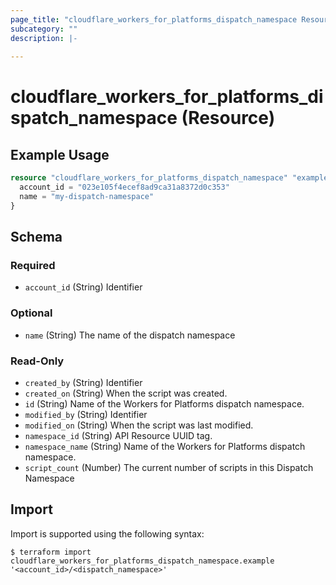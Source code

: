 ```yaml
---
page_title: "cloudflare_workers_for_platforms_dispatch_namespace Resource - Cloudflare"
subcategory: ""
description: |-
  
---
```


# cloudflare_workers_for_platforms_dispatch_namespace (Resource)



## Example Usage

```terraform
resource "cloudflare_workers_for_platforms_dispatch_namespace" "example_workers_for_platforms_dispatch_namespace" {
  account_id = "023e105f4ecef8ad9ca31a8372d0c353"
  name = "my-dispatch-namespace"
}
```

<!-- schema generated by tfplugindocs -->
## Schema

### Required

- `account_id` (String) Identifier

### Optional

- `name` (String) The name of the dispatch namespace

### Read-Only

- `created_by` (String) Identifier
- `created_on` (String) When the script was created.
- `id` (String) Name of the Workers for Platforms dispatch namespace.
- `modified_by` (String) Identifier
- `modified_on` (String) When the script was last modified.
- `namespace_id` (String) API Resource UUID tag.
- `namespace_name` (String) Name of the Workers for Platforms dispatch namespace.
- `script_count` (Number) The current number of scripts in this Dispatch Namespace

## Import

Import is supported using the following syntax:

```shell
$ terraform import cloudflare_workers_for_platforms_dispatch_namespace.example '<account_id>/<dispatch_namespace>'
```
